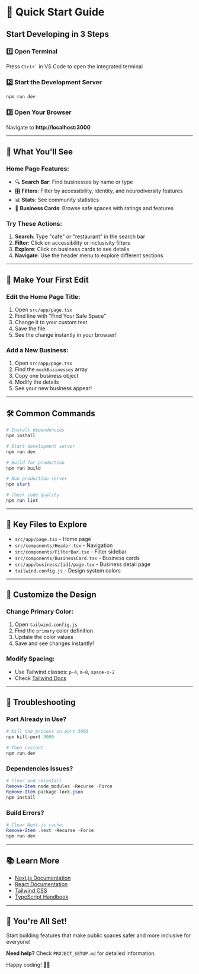 # 🚀 Quick Start Guide

## Start Developing in 3 Steps

### 1️⃣ Open Terminal
Press `` Ctrl+` `` in VS Code to open the integrated terminal

### 2️⃣ Start the Development Server
```powershell
npm run dev
```

### 3️⃣ Open Your Browser
Navigate to **http://localhost:3000**

---

## 🎯 What You'll See

### Home Page Features:
- 🔍 **Search Bar**: Find businesses by name or type
- 🎛️ **Filters**: Filter by accessibility, identity, and neurodiversity features
- 📊 **Stats**: See community statistics
- 🏢 **Business Cards**: Browse safe spaces with ratings and features

### Try These Actions:
1. **Search**: Type "cafe" or "restaurant" in the search bar
2. **Filter**: Click on accessibility or inclusivity filters
3. **Explore**: Click on business cards to see details
4. **Navigate**: Use the header menu to explore different sections

---

## 📝 Make Your First Edit

### Edit the Home Page Title:
1. Open `src/app/page.tsx`
2. Find line with "Find Your Safe Space"
3. Change it to your custom text
4. Save the file
5. See the change instantly in your browser!

### Add a New Business:
1. Open `src/app/page.tsx`
2. Find the `mockBusinesses` array
3. Copy one business object
4. Modify the details
5. See your new business appear!

---

## 🛠️ Common Commands

```powershell
# Install dependencies
npm install

# Start development server
npm run dev

# Build for production
npm run build

# Run production server
npm start

# Check code quality
npm run lint
```

---

## 📂 Key Files to Explore

- `src/app/page.tsx` - Home page
- `src/components/Header.tsx` - Navigation
- `src/components/FilterBar.tsx` - Filter sidebar
- `src/components/BusinessCard.tsx` - Business cards
- `src/app/business/[id]/page.tsx` - Business detail page
- `tailwind.config.js` - Design system colors

---

## 🎨 Customize the Design

### Change Primary Color:
1. Open `tailwind.config.js`
2. Find the `primary` color definition
3. Update the color values
4. Save and see changes instantly!

### Modify Spacing:
- Use Tailwind classes: `p-4`, `m-8`, `space-x-2`
- Check [Tailwind Docs](https://tailwindcss.com/docs)

---

## 🐛 Troubleshooting

### Port Already in Use?
```powershell
# Kill the process on port 3000
npx kill-port 3000

# Then restart
npm run dev
```

### Dependencies Issues?
```powershell
# Clear and reinstall
Remove-Item node_modules -Recurse -Force
Remove-Item package-lock.json
npm install
```

### Build Errors?
```powershell
# Clear Next.js cache
Remove-Item .next -Recurse -Force
npm run dev
```

---

## 📚 Learn More

- [Next.js Documentation](https://nextjs.org/docs)
- [React Documentation](https://react.dev)
- [Tailwind CSS](https://tailwindcss.com)
- [TypeScript Handbook](https://www.typescriptlang.org/docs)

---

## 🎉 You're All Set!

Start building features that make public spaces safer and more inclusive for everyone!

**Need help?** Check `PROJECT_SETUP.md` for detailed information.

Happy coding! 🌈✨
